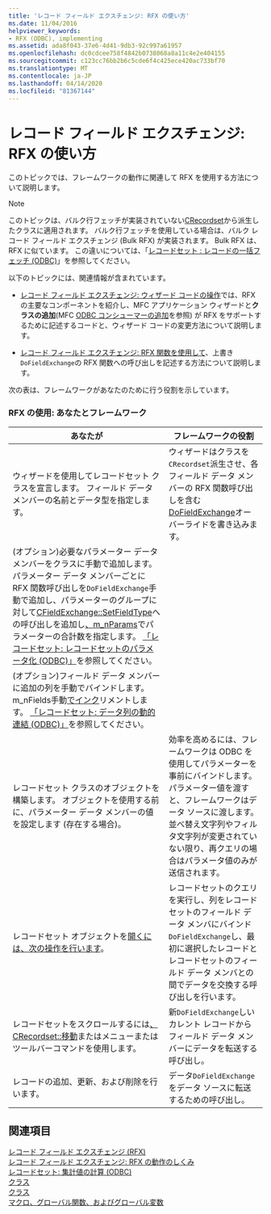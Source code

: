 ```yaml
---
title: 'レコード フィールド エクスチェンジ: RFX の使い方'
ms.date: 11/04/2016
helpviewer_keywords:
- RFX (ODBC), implementing
ms.assetid: ada8f043-37e6-4d41-9db3-92c997a61957
ms.openlocfilehash: dc0cdcee758f4842b0738068a8a11c4e2e404155
ms.sourcegitcommit: c123cc76bb2b6c5cde6f4c425ece420ac733bf70
ms.translationtype: MT
ms.contentlocale: ja-JP
ms.lasthandoff: 04/14/2020
ms.locfileid: "81367144"
---
```

# <a name="record-field-exchange-using-rfx"></a>レコード フィールド エクスチェンジ: RFX の使い方

このトピックでは、フレームワークの動作に関連して RFX を使用する方法について説明します。

> [!NOTE]
> このトピックは、バルク行フェッチが実装されていない[CRecordset](../../mfc/reference/crecordset-class.md)から派生したクラスに適用されます。 バルク行フェッチを使用している場合は、バルク レコード フィールド エクスチェンジ (Bulk RFX) が実装されます。 Bulk RFX は、RFX に似ています。 この違いについては、「[レコードセット : レコードの一括フェッチ (ODBC)](../../data/odbc/recordset-fetching-records-in-bulk-odbc.md)」を参照してください。

以下のトピックには、関連情報が含まれています。

- [レコード フィールド エクスチェンジ: ウィザード コードの操作](../../data/odbc/record-field-exchange-working-with-the-wizard-code.md)では、RFX の主要なコンポーネントを紹介し、MFC アプリケーション ウィザードと**クラスの追加**(MFC [ODBC コンシューマーの追加](../../mfc/reference/adding-an-mfc-odbc-consumer.md)を参照) が RFX をサポートするために記述するコードと、ウィザード コードの変更方法について説明します。

- [レコード フィールド エクスチェンジ: RFX 関数を使用して](../../data/odbc/record-field-exchange-using-the-rfx-functions.md)、上書き`DoFieldExchange`の RFX 関数への呼び出しを記述する方法について説明します。

次の表は、フレームワークがあなたのために行う役割を示しています。

### <a name="using-rfx-you-and-the-framework"></a>RFX の使用: あなたとフレームワーク

|あなたが|フレームワークの役割|
|---------|-------------------|
|ウィザードを使用してレコードセット クラスを宣言します。 フィールド データ メンバーの名前とデータ型を指定します。|ウィザードはクラスを`CRecordset`派生させ、各フィールド データ メンバーの RFX 関数呼び出しを含む[DoFieldExchange](../../mfc/reference/crecordset-class.md#dofieldexchange)オーバーライドを書き込みます。|
|(オプション)必要なパラメーター データ メンバーをクラスに手動で追加します。 パラメーター データ メンバーごとに RFX 関数呼び出しを`DoFieldExchange`手動で追加し、パラメーターのグループに対して[CFieldExchange::SetFieldType](../../mfc/reference/cfieldexchange-class.md#setfieldtype)への呼び出しを追加し[、m_nParams](../../mfc/reference/crecordset-class.md#m_nparams)でパラメーターの合計数を指定します。 [「レコードセット: レコードセットのパラメータ化 (ODBC)」](../../data/odbc/recordset-parameterizing-a-recordset-odbc.md)を参照してください。||
|(オプション)フィールド データ メンバーに追加の列を手動でバインドします。 m_nFields手動[でインク](../../mfc/reference/crecordset-class.md#m_nfields)リメントします。 [「レコードセット: データ列の動的連結 (ODBC)」](../../data/odbc/recordset-dynamically-binding-data-columns-odbc.md)を参照してください。||
|レコードセット クラスのオブジェクトを構築します。 オブジェクトを使用する前に、パラメーター データ メンバーの値を設定します (存在する場合)。|効率を高めるには、フレームワークは ODBC を使用してパラメーターを事前にバインドします。 パラメーター値を渡すと、フレームワークはデータ ソースに渡します。 並べ替え文字列やフィルタ文字列が変更されていない限り、再クエリの場合はパラメータ値のみが送信されます。|
|レコードセット オブジェクトを[開くには、次の操作を行います](../../mfc/reference/crecordset-class.md#open)。|レコードセットのクエリを実行し、列をレコードセットのフィールド データ メンバにバインド`DoFieldExchange`し、最初に選択したレコードとレコードセットのフィールド データ メンバとの間でデータを交換する呼び出しを行います。|
|レコードセットをスクロールするには[、CRecordset::移動](../../mfc/reference/crecordset-class.md#move)またはメニューまたはツールバーコマンドを使用します。|新`DoFieldExchange`しいカレント レコードからフィールド データ メンバーにデータを転送する呼び出し。|
|レコードの追加、更新、および削除を行います。|データ`DoFieldExchange`をデータ ソースに転送するための呼び出し。|

## <a name="see-also"></a>関連項目

[レコード フィールド エクスチェンジ (RFX)](../../data/odbc/record-field-exchange-rfx.md)<br/>
[レコード フィールド エクスチェンジ: RFX の動作のしくみ](../../data/odbc/record-field-exchange-how-rfx-works.md)<br/>
[レコードセット: 集計値の計算 (ODBC)](../../data/odbc/recordset-obtaining-sums-and-other-aggregate-results-odbc.md)<br/>
[クラス](../../mfc/reference/crecordset-class.md)<br/>
[クラス](../../mfc/reference/cfieldexchange-class.md)<br/>
[マクロ、グローバル関数、およびグローバル変数](../../mfc/reference/mfc-macros-and-globals.md)
